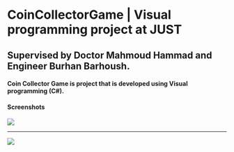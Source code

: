 # CoinCollectorGame | Visual programming project at JUST
<h2>Supervised by Doctor Mahmoud Hammad and Engineer Burhan Barhoush.</h2>
<h4>Coin Collector Game is project that is developed using Visual programming (C#).</h4>

<h4>Screenshots</h4>
<img src="https://user-images.githubusercontent.com/82037460/188657331-287b7c8b-4ce2-4860-a638-4b5a49903442.PNG"</img>
<hr>
<img src="https://user-images.githubusercontent.com/82037460/188657432-a9d35d06-7ee0-4c31-9751-ab01e631b629.PNG"</img>

<h2>
